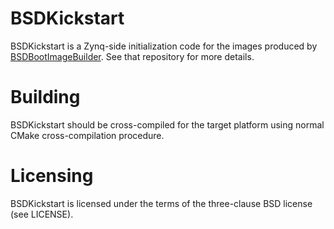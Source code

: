 # BSDKickstart

BSDKickstart is a Zynq-side initialization code for the images produced by
[BSDBootImageBuilder](https://github.com/moon-touched/BSDBootImageBuilder).
See that repository for more details.

# Building

BSDKickstart should be cross-compiled for the target platform using normal
CMake cross-compilation procedure.

# Licensing

BSDKickstart is licensed under the terms of the three-clause BSD license
(see LICENSE).
